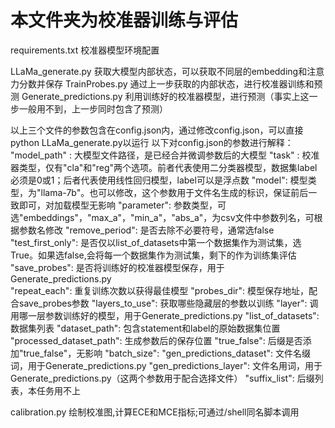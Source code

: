 # 本文件夹为校准器训练与评估

requirements.txt        校准器模型环境配置

LLaMa_generate.py       获取大模型内部状态，可以获取不同层的embedding和注意力分数并保存
TrainProbes.py          通过上一步获取的内部状态，进行校准器训练和预测
Generate_predictions.py 利用训练好的校准器模型，进行预测（事实上这一步一般用不到，上一步同时包含了预测）

以上三个文件的参数包含在config.json内，通过修改config.json，可以直接python LLaMa_generate.py以运行
以下对config.json的参数进行解释：
    "model_path" : 大模型文件路径，是已经合并微调参数后的大模型
    "task" : 校准器类型，仅有"cla"和"reg"两个选项。前者代表使用二分类器模型，数据集label必须是0或1；后者代表使用线性回归模型，label可以是浮点数
    "model": 模型类型，为"llama-7b"。也可以修改，这个参数用于文件名生成的标识，保证前后一致即可，对加载模型无影响
    "parameter": 参数类型，可选"embeddings"，"max_a"，"min_a"，"abs_a"，为csv文件中参数列名，可根据参数名修改
    "remove_period": 是否去除不必要符号，通常选false
    "test_first_only": 是否仅以list_of_datasets中第一个数据集作为测试集，选True。如果选false,会将每一个数据集作为测试集，剩下的作为训练集评估
    "save_probes": 是否将训练好的校准器模型保存，用于Generate_predictions.py  
    "repeat_each": 重复训练次数以获得最佳模型
    "probes_dir": 模型保存地址，配合save_probes参数
    "layers_to_use": 获取哪些隐藏层的参数以训练
    "layer": 调用哪一层参数训练好的模型，用于Generate_predictions.py
    "list_of_datasets": 数据集列表
    "dataset_path": 包含statement和label的原始数据集位置
    "processed_dataset_path": 生成参数后的保存位置
    "true_false": 后缀是否添加"true_false"，无影响
    "batch_size": 
    "gen_predictions_dataset": 文件名缀词，用于Generate_predictions.py
    "gen_predictions_layer": 文件名用词，用于Generate_predictions.py（这两个参数用于配合选择文件）
    "suffix_list": 后缀列表，本任务用不上

calibration.py      绘制校准图,计算ECE和MCE指标;可通过/shell同名脚本调用